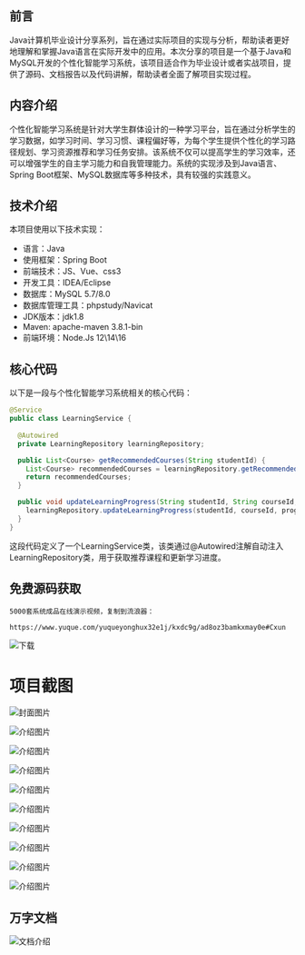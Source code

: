 ## 前言

Java计算机毕业设计分享系列，旨在通过实际项目的实现与分析，帮助读者更好地理解和掌握Java语言在实际开发中的应用。本次分享的项目是一个基于Java和MySQL开发的个性化智能学习系统，该项目适合作为毕业设计或者实战项目，提供了源码、文档报告以及代码讲解，帮助读者全面了解项目实现过程。

## 内容介绍

个性化智能学习系统是针对大学生群体设计的一种学习平台，旨在通过分析学生的学习数据，如学习时间、学习习惯、课程偏好等，为每个学生提供个性化的学习路径规划、学习资源推荐和学习任务安排。该系统不仅可以提高学生的学习效率，还可以增强学生的自主学习能力和自我管理能力。系统的实现涉及到Java语言、Spring Boot框架、MySQL数据库等多种技术，具有较强的实践意义。

## 技术介绍

本项目使用以下技术实现：

- 语言：Java
- 使用框架：Spring Boot
- 前端技术：JS、Vue、css3
- 开发工具：IDEA/Eclipse
- 数据库：MySQL 5.7/8.0
- 数据库管理工具：phpstudy/Navicat
- JDK版本：jdk1.8
- Maven: apache-maven 3.8.1-bin
- 前端环境：Node.Js 12\14\16

## 核心代码

以下是一段与个性化智能学习系统相关的核心代码：

```java
@Service
public class LearningService {
  
  @Autowired
  private LearningRepository learningRepository;

  public List<Course> getRecommendedCourses(String studentId) {
    List<Course> recommendedCourses = learningRepository.getRecommendedCourses(studentId);
    return recommendedCourses;
  }

  public void updateLearningProgress(String studentId, String courseId, int progress) {
    learningRepository.updateLearningProgress(studentId, courseId, progress);
  }
}
```

这段代码定义了一个LearningService类，该类通过@Autowired注解自动注入LearningRepository类，用于获取推荐课程和更新学习进度。

## 免费源码获取

```
5000套系统成品在线演示视频，复制到流浪器： 
```
```
https://www.yuque.com/yuqueyonghux32e1j/kxdc9g/ad8oz3bamkxmay0e#Cxun
```
![下载](https://img12.360buyimg.com/ddimg/jfs/t1/339687/11/1349/28408/68ad865fF412d7877/adaa650483a100f2.jpg)

# 项目截图

![封面图片](https://img10.360buyimg.com/ddimg/jfs/t1/328058/5/17203/122886/68bda6dfF3a4daf9e/9880e5c115f8d8e1.jpg)

![介绍图片](https://img14.360buyimg.com/ddimg/jfs/t1/334993/12/10581/66569/68bda6b6Fb24bf33a/621adb70b0b7d0bb.jpg)

![介绍图片](https://img12.360buyimg.com/ddimg/jfs/t1/330126/27/10535/31272/68bda6b7F6fcc78a2/f7de19177be1b3c7.jpg)

![介绍图片](https://img10.360buyimg.com/ddimg/jfs/t1/324508/14/17186/27862/68bda6b8F9c53eb59/394438c10f01e605.jpg)

![介绍图片](https://img11.360buyimg.com/ddimg/jfs/t1/343568/4/765/89366/68bda6b9F0c3b95a6/67c9dc98b7ac2160.jpg)

![介绍图片](https://img11.360buyimg.com/ddimg/jfs/t1/340450/15/8180/97271/68bda6baF1a94d4cf/b272e6e42f37720a.jpg)

![介绍图片](https://img10.360buyimg.com/ddimg/jfs/t1/331089/35/10492/20946/68bda6baF6005fadc/01944f79c785a0dd.jpg)

![介绍图片](https://img13.360buyimg.com/ddimg/jfs/t1/348338/13/707/29415/68bda6bbF016d802f/43a723641b822eaf.jpg)

![介绍图片](https://img11.360buyimg.com/ddimg/jfs/t1/330354/23/10490/35887/68bda6bbF2177f4a7/12f0e5b6703a14b6.jpg)

![介绍图片](https://img12.360buyimg.com/ddimg/jfs/t1/334897/33/10598/24465/68bda6bcF882d880b/6df5c857997f30ed.jpg)


## 万字文档
![文档介绍](https://img14.360buyimg.com/ddimg/jfs/t1/338393/1/3576/156947/68b1ad0cF74dc525c/ff9cd6c574295685.jpg)
